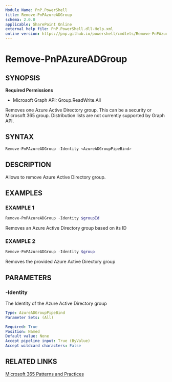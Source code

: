 ```yaml
---
Module Name: PnP.PowerShell
title: Remove-PnPAzureADGroup
schema: 2.0.0
applicable: SharePoint Online
external help file: PnP.PowerShell.dll-Help.xml
online version: https://pnp.github.io/powershell/cmdlets/Remove-PnPAzureADGroup.html
---
```

 
# Remove-PnPAzureADGroup

## SYNOPSIS

**Required Permissions**

  * Microsoft Graph API: Group.ReadWrite.All

Removes one Azure Active Directory group. This can be a security or Microsoft 365 group. Distribution lists are not currently supported by Graph API.

## SYNTAX

```powershell
Remove-PnPAzureADGroup -Identity <AzureADGroupPipeBind>  
```

## DESCRIPTION

Allows to remove Azure Active Directory group.

## EXAMPLES

### EXAMPLE 1
```powershell
Remove-PnPAzureADGroup -Identity $groupId
```

Removes an Azure Active Directory group based on its ID

### EXAMPLE 2
```powershell
Remove-PnPAzureADGroup -Identity $group
```

Removes the provided Azure Active Directory group

## PARAMETERS

### -Identity
The Identity of the Azure Active Directory group

```yaml
Type: AzureADGroupPipeBind
Parameter Sets: (All)

Required: True
Position: Named
Default value: None
Accept pipeline input: True (ByValue)
Accept wildcard characters: False
```

## RELATED LINKS

[Microsoft 365 Patterns and Practices](https://aka.ms/m365pnp)